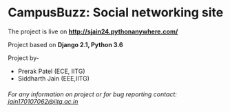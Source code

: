 # CampusBuzz: Social networking site

The project is live on __http://sjain24.pythonanywhere.com/__

Project based on **Django 2.1, Python 3.6**

Project by-
* Prerak Patel (ECE, IITG)
* Siddharth Jain (EEE,IITG)

###### For any information on project or for bug reporting contact: jain170107062@iitg.ac.in
